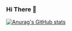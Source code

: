 ### Hi There 👋


[![Anurag's GitHub stats](https://github-readme-stats.vercel.app/api?username=Ethan-kim9)](https://github.com/Ethan-kim9)
